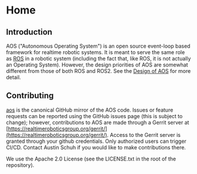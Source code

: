 # Home

## Introduction

AOS ("Autonomous Operating System") is an open source event-loop based framework for
realtime robotic systems. It is meant to serve the same role as
[ROS](https://www.ros.org/) in a robotic system (including the fact that, like
ROS, it is not actually an Operating System). However, the design priorities of
AOS are somewhat different from those of both ROS and ROS2. See the [Design of
AOS](design) for more detail.

## Contributing

[aos](https://github.com/RealtimeRoboticsGroup/aos)
is the canonical GitHub mirror of the
AOS code. Issues or feature requests can be reported using the GitHub issues page
(this is subject to change); however, contributions to AOS are made through a
Gerrit server at [https://realtimeroboticsgroup.org/gerrit/](https://realtimeroboticsgroup.org/gerrit/).
Access to the Gerrit server is granted through your github credentials.  Only authorized users can trigger CI/CD.
Contact Austin Schuh if you would like to make contributions there.

We use the Apache 2.0 License (see the LICENSE.txt in the root of the
repository).
